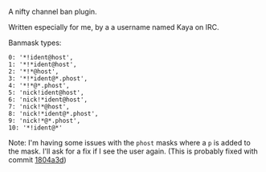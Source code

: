 A nifty channel ban plugin.

Written especially for me, by a a username named Kaya on IRC.

Banmask types:
```
0: '*!ident@host',
1: '*!*ident@host',
2: '*!*@host',
3: '*!*ident@*.phost',
4: '*!*@*.phost',
5: 'nick!ident@host',
6: 'nick!*ident@host',
7: 'nick!*@host',
8: 'nick!*ident@*.phost',
9: 'nick!*@*.phost',
10: '*!ident@*'
```
Note: I'm having some issues with the `phost` masks where a `p` is added to the mask. I'll ask for a fix if I see the user again. (This is probably fixed with commit [1804a3d](https://github.com/TehPeGaSuS/supy-plugins/commit/1804a3d8b9307c46317a516b4091d3c32749ba63))

